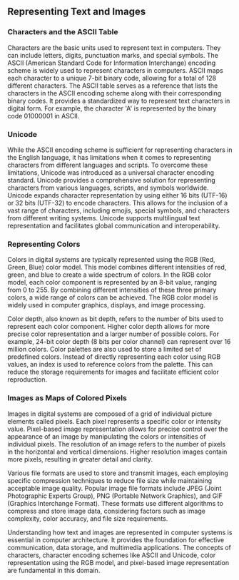 ## Representing Text and Images

### Characters and the ASCII Table
Characters are the basic units used to represent text in computers. They can include letters, digits, punctuation marks, and special symbols. The ASCII (American Standard Code for Information Interchange) encoding scheme is widely used to represent characters in computers. ASCII maps each character to a unique 7-bit binary code, allowing for a total of 128 different characters. The ASCII table serves as a reference that lists the characters in the ASCII encoding scheme along with their corresponding binary codes. It provides a standardized way to represent text characters in digital form. For example, the character 'A' is represented by the binary code 01000001 in ASCII.

### Unicode
While the ASCII encoding scheme is sufficient for representing characters in the English language, it has limitations when it comes to representing characters from different languages and scripts. To overcome these limitations, Unicode was introduced as a universal character encoding standard. Unicode provides a comprehensive solution for representing characters from various languages, scripts, and symbols worldwide. Unicode expands character representation by using either 16 bits (UTF-16) or 32 bits (UTF-32) to encode characters. This allows for the inclusion of a vast range of characters, including emojis, special symbols, and characters from different writing systems. Unicode supports multilingual text representation and facilitates global communication and interoperability.

### Representing Colors
Colors in digital systems are typically represented using the RGB (Red, Green, Blue) color model. This model combines different intensities of red, green, and blue to create a wide spectrum of colors. In the RGB color model, each color component is represented by an 8-bit value, ranging from 0 to 255. By combining different intensities of these three primary colors, a wide range of colors can be achieved. The RGB color model is widely used in computer graphics, displays, and image processing.

Color depth, also known as bit depth, refers to the number of bits used to represent each color component. Higher color depth allows for more precise color representation and a larger number of possible colors. For example, 24-bit color depth (8 bits per color channel) can represent over 16 million colors. Color palettes are also used to store a limited set of predefined colors. Instead of directly representing each color using RGB values, an index is used to reference colors from the palette. This can reduce the storage requirements for images and facilitate efficient color reproduction.

### Images as Maps of Colored Pixels
Images in digital systems are composed of a grid of individual picture elements called pixels. Each pixel represents a specific color or intensity value. Pixel-based image representation allows for precise control over the appearance of an image by manipulating the colors or intensities of individual pixels. The resolution of an image refers to the number of pixels in the horizontal and vertical dimensions. Higher resolution images contain more pixels, resulting in greater detail and clarity.

Various file formats are used to store and transmit images, each employing specific compression techniques to reduce file size while maintaining acceptable image quality. Popular image file formats include JPEG (Joint Photographic Experts Group), PNG (Portable Network Graphics), and GIF (Graphics Interchange Format). These formats use different algorithms to compress and store image data, considering factors such as image complexity, color accuracy, and file size requirements.

Understanding how text and images are represented in computer systems is essential in computer architecture. It provides the foundation for effective communication, data storage, and multimedia applications. The concepts of characters, character encoding schemes like ASCII and Unicode, color representation using the RGB model, and pixel-based image representation are fundamental in this domain.
